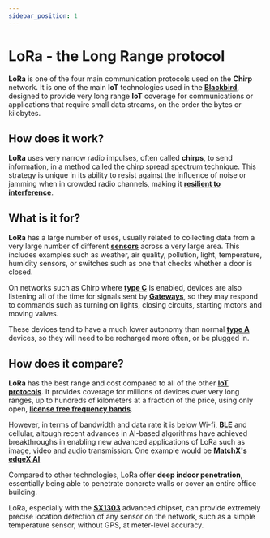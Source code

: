 ```yaml
---
sidebar_position: 1
---
```


# LoRa  - the Long Range protocol

**LoRa** is one of the four main communication protocols used on the **Chirp** network. It is one of the main **IoT** technologies used in the **[Blackbird](docs/Chirp-Wiki/Hardware/Blackbird.md)**, designed to provide very long range **IoT** coverage for communications or applications that require small data streams, on the order the bytes or kilobytes.

## How does it work?

**LoRa** uses very narrow radio impulses, often called **chirps**, to send information, in a method called the chirp spread spectrum technique. This strategy is unique in its ability to resist against the influence of noise or jamming when in crowded radio channels, making it **[resilient to interference](docs/Chirp-Wiki/IoT-Protocols/LoRa/Dual-band-LoRa.md)**.

## What is it for?

**LoRa** has a large number of uses, usually related to collecting data from a very large number of different **[sensors](docs/Chirp-Wiki/IoT-Protocols/LoRa/LoRa-Hardware.md)** across a very large area. This includes examples such as weather, air quality, pollution, light, temperature, humidity sensors, or switches such as one that checks whether a door is closed.

On networks such as Chirp where **[type C](docs/Chirp-Wiki/IoT-Protocols/LoRa/LoRa-classes.md)** is enabled, devices are also listening all of the time for signals sent by **[Gateways](docs/Chirp-Wiki/IoT-Protocols/LoRa/LoRa-Hardware.md)**, so they may respond to commands such as turning on lights, closing circuits, starting motors and moving valves. 

These devices tend to have a much lower autonomy than normal **[type A](docs/Chirp-Wiki/IoT-Protocols/LoRa/LoRa-classes.md)** devices, so they will need to be recharged more often, or be plugged in.

## How does it compare?

**LoRa** has the best range and cost compared to all of the other **[IoT protocols](docs/Chirp-Wiki/IoT-Protocols.md)**. It provides coverage for millions of devices over very long ranges, up to hundreds of kilometers at a fraction of the price, using only open, **[license free frequency bands](docs/Chirp-Wiki/IoT-Protocols/LoRa/Dual-band-LoRa.md)**.

However, in terms of bandwidth and data rate it is below Wi-fi, **[BLE](docs/Chirp-Wiki/IoT-Protocols/BLE/BLE-intro.md)** and cellular, altough recent advances in AI-based algorithms have achieved breakthroughs in enabling new advanced applications of LoRa such as image, video and audio transmission. One example would be **[MatchX's edgeX AI](https://matchx.io/products/edge-x-ai-kit)** 

Compared to other technologies, LoRa offer **deep indoor penetration**, essentially being able to penetrate concrete walls or cover an entire office building.

LoRa, especially with the **[SX1303](docs/Chirp-Wiki/Hardware/Semtech-chipsets.md)** advanced chipset, can provide extremely precise location detection of any sensor on the network, such as a simple temperature sensor, without GPS, at meter-level accuracy.



